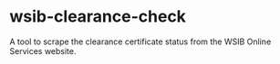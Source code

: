 # wsib-clearance-check
A tool to scrape the clearance certificate status from the WSIB Online Services website.
